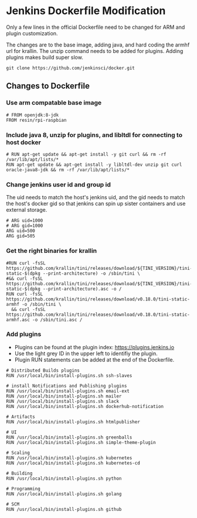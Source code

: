 # Jenkins Dockerfile Modification
Only a few lines in the official Dockerfile need to be changed for ARM and plugin customization.

The changes are to the base image, adding java, and hard coding the armhf url for krallin.
The unzip command needs to be added for plugins.
Adding plugins makes build super slow.
```
git clone https://github.com/jenkinsci/docker.git
```
## Changes to Dockerfile
### Use arm compatable base image
```
# FROM openjdk:8-jdk
FROM resin/rpi-raspbian
```
### Include java 8, unzip for plugins, and libltdl for connecting to host docker
```
# RUN apt-get update && apt-get install -y git curl && rm -rf /var/lib/apt/lists/*
RUN apt-get update && apt-get install -y libltdl-dev unzip git curl oracle-java8-jdk && rm -rf /var/lib/apt/lists/*
```
### Change jenkins user id and group id
The uid needs to match the host's jenkins uid, and the gid needs to match the host's docker gid so that jenkins can spin up sister containers and use external storage.
```
# ARG uid=1000
# ARG gid=1000
ARG uid=500
ARG gid=505
```
### Get the right binaries for krallin
```
#RUN curl -fsSL https://github.com/krallin/tini/releases/download/${TINI_VERSION}/tini-static-$(dpkg --print-architecture) -o /sbin/tini \
#&& curl -fsSL https://github.com/krallin/tini/releases/download/${TINI_VERSION}/tini-static-$(dpkg --print-architecture).asc -o /
RUN curl -fsSL https://github.com/krallin/tini/releases/download/v0.18.0/tini-static-armhf -o /sbin/tini \
  && curl -fsSL https://github.com/krallin/tini/releases/download/v0.18.0/tini-static-armhf.asc -o /sbin/tini.asc /
```
### Add plugins
* Plugins can be found at the plugin index: https://plugins.jenkins.io
* Use the light grey ID in the upper left to identifiy the plugin.
* Plugin RUN statements can be added at the end of the Dockerfile.
```
# Distributed Builds plugins
RUN /usr/local/bin/install-plugins.sh ssh-slaves

# install Notifications and Publishing plugins
RUN /usr/local/bin/install-plugins.sh email-ext
RUN /usr/local/bin/install-plugins.sh mailer
RUN /usr/local/bin/install-plugins.sh slack
RUN /usr/local/bin/install-plugins.sh dockerhub-notification

# Artifacts
RUN /usr/local/bin/install-plugins.sh htmlpublisher

# UI
RUN /usr/local/bin/install-plugins.sh greenballs
RUN /usr/local/bin/install-plugins.sh simple-theme-plugin

# Scaling
RUN /usr/local/bin/install-plugins.sh kubernetes
RUN /usr/local/bin/install-plugins.sh kubernetes-cd

# Building
RUN /usr/local/bin/install-plugins.sh python

# Programming
RUN /usr/local/bin/install-plugins.sh golang

# SCM
RUN /usr/local/bin/install-plugins.sh github
```
